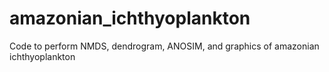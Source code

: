 # amazonian_ichthyoplankton
Code to perform NMDS, dendrogram, ANOSIM, and graphics of amazonian ichthyoplankton
